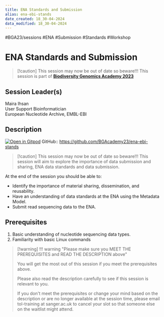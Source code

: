 ```yaml
---
title: ENA Standards and Submission
alias: ena-ebi-stands
date_created: 18_30-04-2024
data_modified: 18_30-04-2024
---
```

#BGA23/sessions #ENA #Submission #Standards #Workshop

# ENA Standards and Submission

> [!caution] This session may now be out of date so beware!!!
> This session is part of [**Biodiversity Genomics Academy 2023**](https://BGA23.org)

## Session Leader(s)

Maira Ihsan  
User Support Bioinformatician  
European Nucleotide Archive, EMBL-EBI

## Description
[![Open in Gitpod](https://gitpod.io/button/open-in-gitpod.svg)](https://gitpod.io/#https://github.com/BGAcademy23/ena-ebi-stands)
GitHub:: https://github.com/BGAcademy23/ena-ebi-stands

> [!caution] This session may now be out of date so beware!!!
> This session will aim to explore the importance of data submission and sharing, ENA data standards and data submission.

At the end of the session you should be able to:

- Identify the importance of material sharing, dissemination, and reusability.
- Have an understanding of data standards at the ENA using the Metadata Model.
- Submit read sequencing data to the ENA.

## Prerequisites

1. Basic understanding of nucleotide sequencing data types.
2. Familiarity with basic Linux commands

> [!warning] !!! warning "Please make sure you MEET THE PREREQUISITES and READ THE DESCRIPTION above"
> 
> You will get the most out of this session if you meet the prerequisites above.
> 
> Please also read the description carefully to see if this session is relevant to you.
> 
> If you don't meet the prerequisites or change your mind based on the description or are no longer available at the session time, please email tol-training at sanger.ac.uk to cancel your slot so that someone else on the waitlist might attend.
